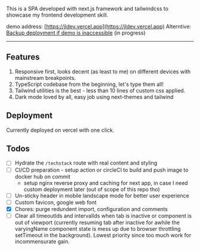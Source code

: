 This is a SPA developed with next.js framework and tailwindcss to showcase my frontend development skill.

demo address: [https://jldev.vercel.app](https://jldev.vercel.app)
Alterntive: [Backup deployment if demo is inaccessible](https://leplus.co) (in progress)

---

## Features

1. Responsive first, looks decent (as least to me) on different devices with mainstream breakpoints.
2. TypeScript codebase from the beginning, let's type them all!
3. Tailwind utilities is the best - less than 10 lines of custom css applied.
4. Dark mode loved by all, easy job using next-themes and tailwind

## Deployment

Currently deployed on vercel with one click.

## Todos

- [ ] Hydrate the `/techstack` route with real content and styling
- [ ] CI/CD preparation - setup action or circleCI to build and push image to docker hub on commit
  - setup nginx reverse proxy and caching for next app, in case I need custom deployment later (out of scope of this repo tho)
- [ ] Un-sticky header in mobile landscape mode for better user experience
- [ ] Custom favicon, google web font
- [x] Chores: purge redundent import, configuration and comments
- [ ] Clear all timeoutIds and intervalIds when tab is inactive or component is out of viewport (currently resuming tab after inactive for awhile the varyingName component state is mess up due to browser throttling setTimeout in the background). Lowest priority since too much work for incommensurate gain.
